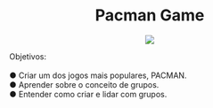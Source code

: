 <h1 align="center">Pacman Game</h1>
<p align="center">
<img src="https://user-images.githubusercontent.com/100588945/160303355-c06e16a6-3c49-4d86-8132-2362e24d885d.gif"/>
</p>

<p align="justifyr">Objetivos:
</br></br>
● Criar um dos jogos mais populares, PACMAN.</br>
● Aprender sobre o conceito de grupos.</br>
● Entender como criar e lidar com grupos.</br>
</p>
